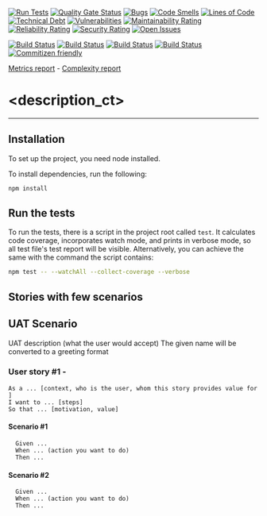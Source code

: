 [![Run Tests](https://github.com/<github_username>/<repository_name>/actions/workflows/main.yml/badge.svg)](https://github.com/<github_username>/<repository_name>/actions/workflows/main.yml/badge.svg)
[![Quality Gate Status](https://sonarcloud.io/api/project_badges/measure?project=<github_username>_<repository_name>&metric=alert_status)](https://sonarcloud.io/summary/new_code?id=<github_username>_<repository_name>)
[![Bugs](https://sonarcloud.io/api/project_badges/measure?project=<github_username>_<repository_name>&metric=bugs)](https://sonarcloud.io/summary/new_code?id=<github_username>_<repository_name>)
[![Code Smells](https://sonarcloud.io/api/project_badges/measure?project=<github_username>_<repository_name>&metric=code_smells)](https://sonarcloud.io/summary/new_code?id=<github_username>_<repository_name>)
[![Lines of Code](https://sonarcloud.io/api/project_badges/measure?project=<github_username>_<repository_name>&metric=ncloc)](https://sonarcloud.io/summary/new_code?id=<github_username>_<repository_name>)
[![Technical Debt](https://sonarcloud.io/api/project_badges/measure?project=<github_username>_<repository_name>&metric=sqale_index)](https://sonarcloud.io/summary/new_code?id=<github_username>_<repository_name>)
[![Vulnerabilities](https://sonarcloud.io/api/project_badges/measure?project=<github_username>_<repository_name>&metric=vulnerabilities)](https://sonarcloud.io/summary/new_code?id=<github_username>_<repository_name>)
[![Maintainability Rating](https://sonarcloud.io/api/project_badges/measure?project=<github_username>_<repository_name>&metric=sqale_rating)](https://sonarcloud.io/summary/new_code?id=<github_username>_<repository_name>)
[![Reliability Rating](https://sonarcloud.io/api/project_badges/measure?project=<github_username>_<repository_name>&metric=reliability_rating)](https://sonarcloud.io/summary/new_code?id=<github_username>_<repository_name>)
[![Security Rating](https://sonarcloud.io/api/project_badges/measure?project=<github_username>_<repository_name>&metric=security_rating)](https://sonarcloud.io/summary/new_code?id=<github_username>_<repository_name>)
[![Open Issues](https://img.shields.io/github/issues/<github_username>/badge.svg)](https://github.com/<github_username>/<repository_name>/issues)

[![Build Status](coverage/badge-branches.svg)](coverage/badge-branches.svg)
[![Build Status](coverage/badge-functions.svg)](coverage/badge-functions.svg)
[![Build Status](coverage/badge-lines.svg)](coverage/badge-lines.svg)
[![Build Status](coverage/badge-statements.svg)](coverage/badge-statements.svg)
[![Commitizen friendly](https://img.shields.io/badge/commitizen-friendly-brightgreen.svg)](http://commitizen.github.io/cz-cli/)

[Metrics report](metrics.md) -
[Complexity report](complexity-report.md)

# <description_ct>

---

## Installation

To set up the project, you need node installed.

To install dependencies, run the following:

```sh
npm install
```

## Run the tests

To run the tests, there is a script in the project root called `test`. It calculates code coverage, incorporates
watch mode, and prints in verbose mode, so all test file's test report will be visible. Alternatively, you
can achieve the same with the command the script contains:

```sh
npm test -- --watchAll --collect-coverage --verbose
```

## Stories with few scenarios

## UAT Scenario

UAT description (what the user would accept)
The given name will be converted to a greeting format

### User story #1 - <Short description>
```
As a ... [context, who is the user, whom this story provides value for ]
I want to ... [steps]
So that ... [motivation, value]
```

#### Scenario #1
```
  Given ...
  When ... (action you want to do)
  Then ...
```

#### Scenario #2
```
  Given ...
  When ... (action you want to do)
  Then ...
```
